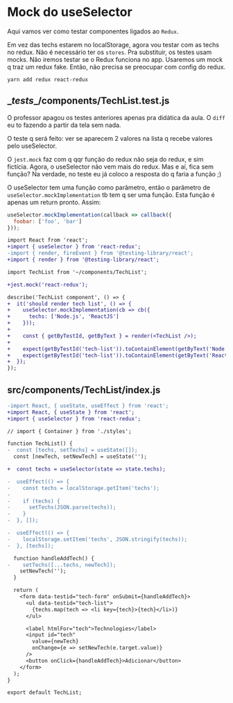 # Mock do useSelector

Aqui vamos ver como testar componentes ligados ao `Redux`.

Em vez das techs estarem no localStorage, agora vou testar com as techs no
redux. Não é necessário ter os `stores`. Pra substituir, os testes usam mocks.
Não iremos testar se o Redux funciona no app. Usaremos um mock q traz um redux
fake. Então, não precisa se preocupar com config do redux.

`yarn add redux react-redux`

## \__tests__/components/TechList.test.js

O professor apagou os testes anteriores apenas pra didática da aula. O `diff` eu
to fazendo a partir da tela sem nada.

O teste q será feito: ver se aparecem 2 valores na lista q recebe valores pelo
useSelector.

O `jest.mock` faz com q qqr função do redux não seja do redux, e sim fictícia.
Agora, o useSelector não vem mais do redux. Mas e aí, fica sem função? Na
verdade, no teste eu já coloco a resposta do q faria a função ;)

O useSelector tem uma função como parâmetro, então o parâmetro de
`useSelector.mockImplementation` tb tem q ser uma função. Esta função é apenas
um return pronto. Assim:

```js
useSelector.mockImplementation(callback => callback({
  foobar: ['foo', 'bar']
}));
```

```diff
import React from 'react';
+import { useSelector } from 'react-redux';
-import { render, fireEvent } from '@testing-library/react';
+import { render } from '@testing-library/react';

import TechList from '~/components/TechList';

+jest.mock('react-redux');

describe('TechList component', () => {
+  it('should render tech list', () => {
+    useSelector.mockImplementation(cb => cb({
+      techs: ['Node.js', 'ReactJS']
+    }));
+
+    const { getByTestId, getByText } = render(<TechList />);
+
+    expect(getByTestId('tech-list')).toContainElement(getByText('Node.js'));
+    expect(getByTestId('tech-list')).toContainElement(getByText('ReactJS'));
+  });
});
```

## src/components/TechList/index.js

```diff
-import React, { useState, useEffect } from 'react';
+import React, { useState } from 'react';
+import { useSelector } from 'react-redux';

// import { Container } from './styles';

function TechList() {
-  const [techs, setTechs] = useState([]);
  const [newTech, setNewTech] = useState('');

+  const techs = useSelector(state => state.techs);

-  useEffect(() => {
-    const techs = localStorage.getItem('techs');
-
-    if (techs) {
-      setTechs(JSON.parse(techs));
-    }
-  }, []);

-  useEffect(() => {
-    localStorage.setItem('techs', JSON.stringify(techs));
-  }, [techs]);

  function handleAddTech() {
-    setTechs([...techs, newTech]);
    setNewTech('');
  }

  return (
    <form data-testid="tech-form" onSubmit={handleAddTech}>
      <ul data-testid="tech-list">
        {techs.map(tech => <li key={tech}>{tech}</li>)}
      </ul>

      <label htmlFor="tech">Technologies</label>
      <input id="tech" 
        value={newTech} 
        onChange={e => setNewTech(e.target.value)} 
      />
      <button onClick={handleAddTech}>Adicionar</button>
    </form>
  );
}

export default TechList;
```
